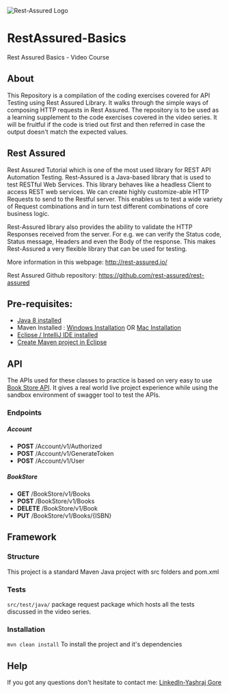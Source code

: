![Rest-Assured Logo](http://rest-assured.io/img/logo-transparent.png)                     
# RestAssured-Basics
Rest Assured Basics - Video Course

## About
This Repository is a compilation of the coding exercises covered for API Testing using Rest Assured Library. It walks through the simple ways of composing HTTP requests in Rest Assured. The repository is to be used as a learning supplement to the code exercises covered in the video series. It will be fruitful if the code is tried out first and then referred in case the output doesn't match the expected values.

## Rest Assured
Rest Assured Tutorial which is one of the most used library for REST API Automation Testing. Rest-Assured is a Java-based library that is used to test RESTful Web Services. This library behaves like a headless Client to access REST web services. We can create highly customize-able HTTP Requests to send to the Restful server. This enables us to test a wide variety of Request combinations and in turn test different combinations of core business logic.

Rest-Assured library also provides the ability to validate the HTTP Responses received from the server. For e.g. we can verify the Status code, Status message, Headers and even the Body of the response. This makes Rest-Assured a very flexible library that can be used for testing.

More information in this webpage: <http://rest-assured.io/>

Rest Assured Github repository: <https://github.com/rest-assured/rest-assured>


## Pre-requisites:
* [Java 8 installed](https://www.toolsqa.com/selenium-webdriver/install-java/)
* Maven Installed : [Windows Installation](https://www.toolsqa.com/java/maven/how-to-install-maven-on-windows/) OR [Mac Installation](https://www.toolsqa.com/java/maven/how-to-install-maven-on-mac/)
* [Eclipse / IntelliJ IDE installed](https://www.toolsqa.com/mobile-automation/appium/install-eclipse-ide-and-set-up-a-project/)
* [Create Maven project in Eclipse](https://www.toolsqa.com/java/maven/create-new-maven-project-eclipse/)


## API
The APIs used for these classes to practice is based on very easy to use [Book Store API](https://bookstore.toolsqa.com/swagger/).
It gives a real world live project experience while using the sandbox environment of swagger tool to test the APIs.

### Endpoints

##### Account
* **POST**  /Account/v1/Authorized
* **POST**  /Account/v1/GenerateToken
* **POST**  /Account/v1/User

##### BookStore
* **GET**  /BookStore/v1/Books
* **POST**  /BookStore/v1/Books
* **DELETE**  /BookStore/v1/Book
* **PUT**  /BookStore/v1/Books/{ISBN}

## Framework

### Structure

This project is a standard Maven Java project with src folders and pom.xml

### Tests

`src/test/java/`  package request package which hosts all the tests discussed in the video series.

### Installation
`mvn clean install` To install the project and it's dependencies 

## Help
If you got any questions don't hesitate to contact me: [LinkedIn-Yashraj Gore](https://www.linkedin.com/in/yashrajgore/) 